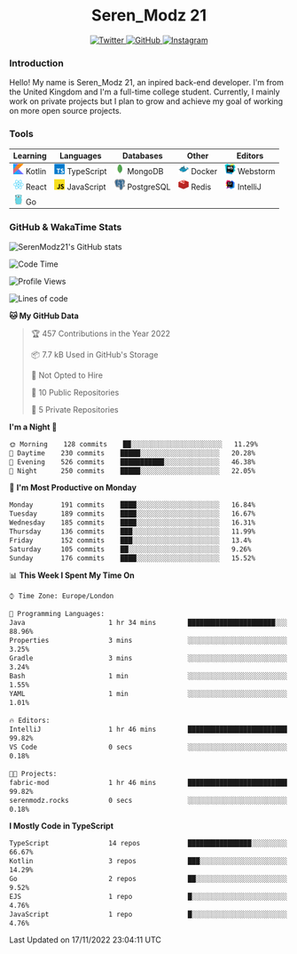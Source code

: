 <div align="center">
  <h1>Seren_Modz 21</h1>
  <a href="https://twitter.com/SerenModz21">
    <img alt="Twitter" src="https://img.shields.io/badge/twitter%20-%231DA1F2.svg?&style=for-the-badge&logo=Twitter&logoColor=white">
  </a>
  <a href="https://github.com/SerenModz21">
    <img alt="GitHub" src="https://img.shields.io/badge/github%20-%23121011.svg?&style=for-the-badge&logo=github&logoColor=white">
  </a>
  <a href="https://www.instagram.com/serenmodz21">
    <img alt="Instagram" src="https://img.shields.io/badge/instagram%20-%23E4405F.svg?&style=for-the-badge&logo=Instagram&logoColor=white">
  </a>
</div>

### Introduction

Hello! My name is Seren_Modz 21, an inpired back-end developer. I'm from the United Kingdom and I'm a full-time college student. Currently, I mainly work on private projects but I plan to grow and achieve my goal of working on more open source projects. 

### Tools

 **Learning**                                        | **Languages**                                               | **Databases**                                               | **Other**                                           | **Editors**                                                  
-----------------------------------------------------|-------------------------------------------------------------|-------------------------------------------------------------|-----------------------------------------------------|--------------------------------------------------------------
 <img width="19px" src="./assets/kotlin.svg"> Kotlin | <img width="19px" src="./assets/typescript.svg"> TypeScript | <img width="19px" src="./assets/mongodb.svg"> MongoDB       | <img width="19px" src="./assets/docker.svg"> Docker | <img width="19px" src="./assets/webstorm.svg"> Webstorm      
 <img width="19px" src="./assets/react.svg"> React   | <img width="19px" src="./assets/javascript.svg"> JavaScript | <img width="19px" src="./assets/postgresql.svg"> PostgreSQL | <img width="19px" src="./assets/redis.svg"> Redis   | <img width="19px" src="./assets/intellij-idea.svg"> IntelliJ
 <img width="19px" src="./assets/go.svg"> Go         |                                                             |                                                             |                                                     |                                                                                                               

### GitHub & WakaTime Stats

![SerenModz21's GitHub stats](https://github-readme-stats.vercel.app/api?username=SerenModz21&show_icons=true&theme=dark)

<!--START_SECTION:waka-->
![Code Time](http://img.shields.io/badge/Code%20Time-1%2C596%20hrs%2058%20mins-blue)

![Profile Views](http://img.shields.io/badge/Profile%20Views-34-blue)

![Lines of code](https://img.shields.io/badge/From%20Hello%20World%20I%27ve%20Written-15%20Thousand%20lines%20of%20code-blue)

**🐱 My GitHub Data** 

> 🏆 457 Contributions in the Year 2022
 > 
> 📦 7.7 kB Used in GitHub's Storage 
 > 
> 🚫 Not Opted to Hire
 > 
> 📜 10 Public Repositories 
 > 
> 🔑 5 Private Repositories  
 > 
**I'm a Night 🦉** 

```text
🌞 Morning    128 commits    ██░░░░░░░░░░░░░░░░░░░░░░░   11.29% 
🌆 Daytime    230 commits    █████░░░░░░░░░░░░░░░░░░░░   20.28% 
🌃 Evening    526 commits    ███████████░░░░░░░░░░░░░░   46.38% 
🌙 Night      250 commits    █████░░░░░░░░░░░░░░░░░░░░   22.05%

```
📅 **I'm Most Productive on Monday** 

```text
Monday       191 commits    ████░░░░░░░░░░░░░░░░░░░░░   16.84% 
Tuesday      189 commits    ████░░░░░░░░░░░░░░░░░░░░░   16.67% 
Wednesday    185 commits    ████░░░░░░░░░░░░░░░░░░░░░   16.31% 
Thursday     136 commits    ███░░░░░░░░░░░░░░░░░░░░░░   11.99% 
Friday       152 commits    ███░░░░░░░░░░░░░░░░░░░░░░   13.4% 
Saturday     105 commits    ██░░░░░░░░░░░░░░░░░░░░░░░   9.26% 
Sunday       176 commits    ████░░░░░░░░░░░░░░░░░░░░░   15.52%

```


📊 **This Week I Spent My Time On** 

```text
⌚︎ Time Zone: Europe/London

💬 Programming Languages: 
Java                     1 hr 34 mins        ██████████████████████░░░   88.96% 
Properties               3 mins              ░░░░░░░░░░░░░░░░░░░░░░░░░   3.25% 
Gradle                   3 mins              ░░░░░░░░░░░░░░░░░░░░░░░░░   3.24% 
Bash                     1 min               ░░░░░░░░░░░░░░░░░░░░░░░░░   1.55% 
YAML                     1 min               ░░░░░░░░░░░░░░░░░░░░░░░░░   1.01%

🔥 Editors: 
IntelliJ                 1 hr 46 mins        █████████████████████████   99.82% 
VS Code                  0 secs              ░░░░░░░░░░░░░░░░░░░░░░░░░   0.18%

🐱‍💻 Projects: 
fabric-mod               1 hr 46 mins        █████████████████████████   99.82% 
serenmodz.rocks          0 secs              ░░░░░░░░░░░░░░░░░░░░░░░░░   0.18%

```

**I Mostly Code in TypeScript** 

```text
TypeScript               14 repos            ████████████████░░░░░░░░░   66.67% 
Kotlin                   3 repos             ███░░░░░░░░░░░░░░░░░░░░░░   14.29% 
Go                       2 repos             ██░░░░░░░░░░░░░░░░░░░░░░░   9.52% 
EJS                      1 repo              █░░░░░░░░░░░░░░░░░░░░░░░░   4.76% 
JavaScript               1 repo              █░░░░░░░░░░░░░░░░░░░░░░░░   4.76%

```



 Last Updated on 17/11/2022 23:04:11 UTC
<!--END_SECTION:waka-->
